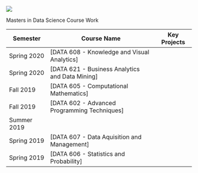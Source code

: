 ![](https://sps.cuny.edu/sites/all/themes/cuny/assets/img/header_logo.png)

Masters in Data Science Course Work

| Semester    | Course Name | Key Projects |
| ----------- | ----------- | ------------ |
| Spring 2020   | [DATA 608 - Knowledge and Visual Analytics] |  |
| Spring 2020   | [DATA 621 - Business Analytics and Data Mining]|  |
| Fall 2019 | [DATA 605 - Computational Mathematics] | |
| Fall 2019 | [DATA 602 - Advanced Programming Techniques] | |              
| Summer 2019 | 
| Spring 2019 | [DATA 607 - Data Aquisition and Management] | |
| Spring 2019 | [DATA 606 - Statistics and Probability]| |
